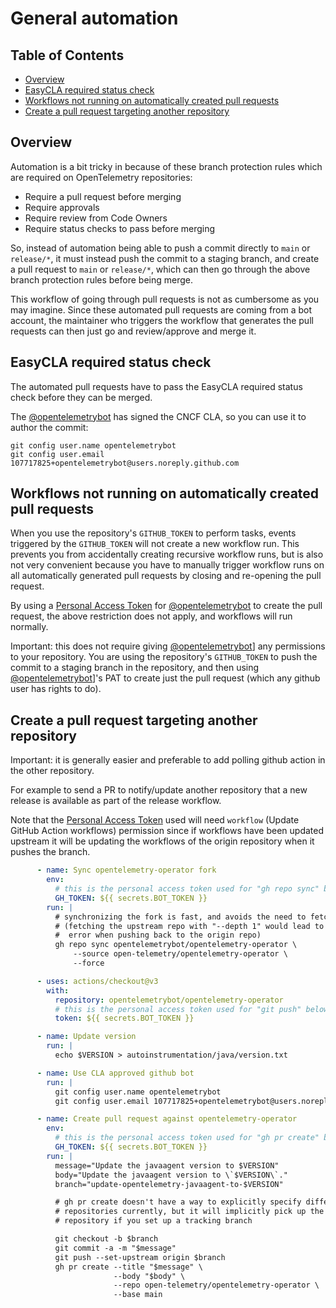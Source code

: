# General automation

## Table of Contents

- [Overview](#overview)
- [EasyCLA required status check](#easycla-required-status-check)
- [Workflows not running on automatically created pull requests](#workflows-not-running-on-automatically-created-pull-requests)
- [Create a pull request targeting another repository](#create-a-pull-request-targeting-another-repository)

## Overview

Automation is a bit tricky in because of these branch protection rules which are required on
OpenTelemetry repositories:
  * Require a pull request before merging
  * Require approvals
  * Require review from Code Owners
  * Require status checks to pass before merging

So, instead of automation being able to push a commit directly to `main` or `release/*`, it must
instead push the commit to a staging branch, and create a pull request to `main` or `release/*`,
which can then go through the above branch protection rules before being merge.

This workflow of going through pull requests is not as cumbersome as you may imagine. Since these
automated pull requests are coming from a bot account, the maintainer who triggers the workflow
that generates the pull requests can then just go and review/approve and merge it.

## EasyCLA required status check

The automated pull requests have to pass the EasyCLA required status check before they can be
merged.

The [@opentelemetrybot][] has signed the CNCF CLA, so you can use it to author the commit:

```
git config user.name opentelemetrybot
git config user.email 107717825+opentelemetrybot@users.noreply.github.com
```

## Workflows not running on automatically created pull requests

When you use the repository's `GITHUB_TOKEN` to perform tasks, events triggered by the
`GITHUB_TOKEN` will not create a new workflow run. This prevents you from accidentally creating
recursive workflow runs, but is also not very convenient because you have to manually trigger
workflow runs on all automatically generated pull requests by closing and re-opening the pull
request.

By using a [Personal Access Token][] for [@opentelemetrybot][]
to create the pull request, the above restriction does not apply, and workflows will run normally.

Important: this does not require giving [@opentelemetrybot][]] any permissions to your repository.
You are using the repository's `GITHUB_TOKEN` to push the commit to a staging branch in the
repository, and then using [@opentelemetrybot][]]'s PAT to create just the pull request (which any
github user has rights to do).

[Personal Access Token]: https://docs.github.com/en/authentication/keeping-your-account-and-data-secure/creating-a-personal-access-token
[@opentelemetrybot]: https://github.com/opentelemetrybot

## Create a pull request targeting another repository

Important: it is generally easier and preferable to add polling github action in the other
repository.

For example to send a PR to notify/update another repository that a new release is available
as part of the release workflow.

Note that the [Personal Access Token][] used will need `workflow` (Update GitHub Action workflows)
permission since if workflows have been updated upstream it will be updating the workflows of the
origin repository when it pushes the branch.

[Personal Access Token]: https://docs.github.com/en/authentication/keeping-your-account-and-data-secure/creating-a-personal-access-token

```yaml
      - name: Sync opentelemetry-operator fork
        env:
          # this is the personal access token used for "gh repo sync" below
          GH_TOKEN: ${{ secrets.BOT_TOKEN }}
        run: |
          # synchronizing the fork is fast, and avoids the need to fetch the full upstream repo
          # (fetching the upstream repo with "--depth 1" would lead to "shallow update not allowed"
          #  error when pushing back to the origin repo)
          gh repo sync opentelemetrybot/opentelemetry-operator \
              --source open-telemetry/opentelemetry-operator \
              --force

      - uses: actions/checkout@v3
        with:
          repository: opentelemetrybot/opentelemetry-operator
          # this is the personal access token used for "git push" below
          token: ${{ secrets.BOT_TOKEN }}

      - name: Update version
        run: |
          echo $VERSION > autoinstrumentation/java/version.txt

      - name: Use CLA approved github bot
        run: |
          git config user.name opentelemetrybot
          git config user.email 107717825+opentelemetrybot@users.noreply.github.com

      - name: Create pull request against opentelemetry-operator
        env:
          # this is the personal access token used for "gh pr create" below
          GH_TOKEN: ${{ secrets.BOT_TOKEN }}
        run: |
          message="Update the javaagent version to $VERSION"
          body="Update the javaagent version to \`$VERSION\`."
          branch="update-opentelemetry-javaagent-to-$VERSION"

          # gh pr create doesn't have a way to explicitly specify different head and base
          # repositories currently, but it will implicitly pick up the head from a different
          # repository if you set up a tracking branch

          git checkout -b $branch
          git commit -a -m "$message"
          git push --set-upstream origin $branch
          gh pr create --title "$message" \
                       --body "$body" \
                       --repo open-telemetry/opentelemetry-operator \
                       --base main
```
